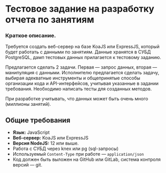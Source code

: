 # Тестовое задание на разработку отчета по занятиям

### Краткое описание.
Требуется создать веб-сервер на базе KoaJS или ExpressJS, который будет работать с данными по занятиям. Данные хранятся в СУБД PostgreSQL, дамп тестовых данных прилагается к тестовому заданию.

Предлагается сделать 2 задачи. Первая — запрос данных, вторая — манипуляция с данными. Исполнителю предлагается сделать задачу, выбирая адекватные инструменты и общепринятые способы организации кода и API-интерфейсов, учитывая указанные в задании требования. Необходимо написать тесты для созданных методов.

При разработке учитывать, что данных может быть очень много (миллионы занятий).

## Общие требования
- **Язык:** JavaScript
- **Веб-сервер:** KoaJS или ExpressJS
- **Версия NodeJS:** 12 или выше.
- Работа с СУБД через knex или pg (sql-запросы)
- Используемый `Content-Type` при работе — `application/json`
- Код должен быть выложен на GitHub или GitLab, система контроля версий — git.
